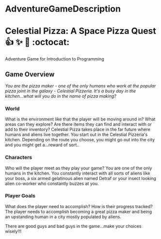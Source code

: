 # AdventureGameDescription

# Celestial Pizza: A Space Pizza Quest :+1: :sparkles: :tada: :octocat: 
Adventure Game for Introduction to Programming

## Game Overview
*You are the pizza maker - one of the only humans who work at the popular pizza joint in the galaxy - Celestial Pizzeria. It's a busy day in the kitchen...what will you do in the name of pizza making?*

### World
What is the environment like that the player will be moving around in? What areas can they explore? Are there items they can find and interact with or add to their inventory?
Celestial Pizza takes place in the far future where humans and aliens live together. You start out in the Celestial Pizzeria's kitchen. Depending on the route you choose, you might go out into the city and you might get a...reward of sort..

### Characters
Who will the player meet as they play your game?
You are one of the only humans in the kitchen. You constantly interact with all sorts of aliens like your boss, a six armed gelatinous alien named Detraf or your insect looking alien co-worker who constantly buzzes at you. 

### Player Goals
What does the player need to accomplish? How is their progress tracked?
The player needs to accomplish becoming a great pizza maker and being an upstanding human in a city mostly populated by aliens. 

There are good guys and bad guys in the game...make your choices wisely!!!

